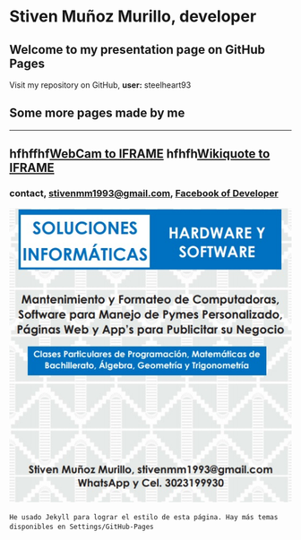 
# Stiven Muñoz Murillo, developer

## Welcome to my presentation page on GitHub Pages
Visit my repository on GitHub, **user:** steelheart93 

## Some more pages made by me
---
hfhffhf[WebCam to IFRAME](https://steelheart93.github.io/camara)
hfhfh[Wikiquote to IFRAME](https://steelheart93.github.io/wikiquote)
---

### contact, stivenmm1993@gmail.com, [Facebook of Developer](https://www.facebook.com/stiven.munozmurillo)

![publicidad](pendon.jpg)

```He usado Jekyll para lograr el estilo de esta página. Hay más temas disponibles en Settings/GitHub-Pages```
